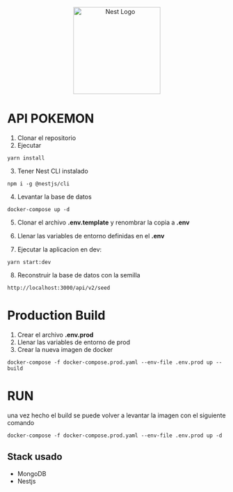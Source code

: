 <p align="center">
  <a href="http://nestjs.com/" target="blank"><img src="https://nestjs.com/img/logo-small.svg" width="200" alt="Nest Logo" /></a>
</p>

# API POKEMON 

1. Clonar el repositorio
2. Ejecutar

```
yarn install
```
3. Tener Nest CLI instalado

```
npm i -g @nestjs/cli
```

4. Levantar la base de datos

```
docker-compose up -d
```

5. Clonar el archivo __.env.template__ y renombrar la copia a __.env__

6. Llenar las variables de entorno definidas en el __.env__

7. Ejecutar la aplicacion en dev:

```
yarn start:dev
```

8. Reconstruir la base de datos con la semilla
```
http://localhost:3000/api/v2/seed
```

#  Production Build
1. Crear el archivo __.env.prod__
2. Llenar las variables de entorno de prod
3. Crear la nueva imagen de docker

```
docker-compose -f docker-compose.prod.yaml --env-file .env.prod up --build
```

# RUN
una vez hecho el build se puede volver a levantar la imagen con el siguiente comando
```
docker-compose -f docker-compose.prod.yaml --env-file .env.prod up -d
```

## Stack usado
* MongoDB
* Nestjs